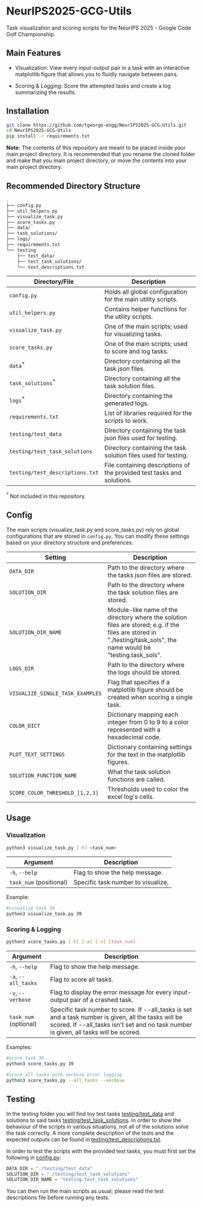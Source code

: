 # NeurIPS2025-GCG-Utils
Task visualization and scoring scripts for the NeurIPS 2025 - Google Code Golf Championship.

## Main Features
- Visualization: View every input-output pair in a task with an interactive matplotlib figure that allows you to fluidly navigate between pairs.

- Scoring & Logging: Score the attempted tasks and create a log summarizing the results.

## Installation
```bash
git clone https://github.com/tgeorge-engg/NeurIPS2025-GCG-Utils.git
cd NeurIPS2025-GCG-Utils
pip install -r requirements.txt
```
**Note:** The contents of this repository are meant to be placed inside your main project directory. It is recommended that you rename the cloned folder and make that you main project directory, or move the contents into your main project directory.

## Recommended Directory Structure
```bash
.
├── config.py
├── util_helpers.py
├── visualize_task.py
├── score_tasks.py
├── data/
├── task_solutions/
├── logs/
├── requirements.txt
└── testing
    ├── test_data/
    ├── test_task_solutions/
    └── test_descriptions.txt
```

| Directory/File                | Description |
|-------------------------------|-------------|
| `config.py`                     | Holds all global configuration for the main utility scripts. |
| `util_helpers.py`               | Contains helper functions for the utility scripts. |
| `visualize_task.py`             | One of the main scripts; used for visualizing tasks. |
| `score_tasks.py`                | One of the main scripts; used to score and log tasks. |
| `data`<sup>*</sup>              | Directory containing all the task json files. |
| `task_solutions`<sup>*</sup>    | Directory containing all the task solution files. |
| `logs`<sup>*</sup>              | Directory containing the generated logs. |
| `requirements.txt`              | List of libraries required for the scripts to work. |
| `testing/test_data`             | Directory containing the task json files used for testing. |
| `testing/test_task_solutions`   | Directory containing the task solution files used for testing. |
| `testing/test_descriptions.txt` | File containing descriptions of the provided test tasks and solutions. |

<sup>*</sup> Not included in this repository.

## Config
The main scripts (visualize_task.py and score_tasks.py) rely on global configurations that are stored in `config.py`.
You can modify these settings based on your directory structure and preferences.

| Setting                        | Description |
|--------------------------------|-------------|
| `DATA_DIR`                       | Path to the directory where the tasks json files are stored. |
| `SOLUTION_DIR`                   | Path to the directory where the task solution files are stored. |
| `SOLUTION_DIR_NAME`              | Module-like name of the directory where the solution files are stored; e.g. if the files are stored in "./testing/task_sols", the name would be "testing.task_sols".|
| `LOGS_DIR`                       | Path to the directory where the logs should be stored. |
| `VISUALIZE_SINGLE_TASK_EXAMPLES` | Flag that specifies if a matplotlib figure should be created when scoring a single task. |
| `COLOR_DICT`                     | Dictionary mapping each integer from 0 to 9 to a color represented with a hexadecimal code. |
| `PLOT_TEXT_SETTINGS`             | Dictionary containing settings for the text in the matplotlib figures. |
| `SOLUTION_FUNCTION_NAME`         | What the task solution functions are called. |
| `SCORE_COLOR_THRESHOLD_[1,2,3]`  | Thresholds used to color the excel log's cells. |

## Usage
### Visualization
```bash
python3 visualize_task.py [-h] <task_num>
```

| Argument                | Description |
|-------------------------|-------------|
| `-h`, `--help`          | Flag to show the help message. |
| `task_num` (positional) | Specific task number to visualize. |

Example:
```bash
#visualize task 39
python3 visualize_task.py 39
```
### Scoring & Logging
```bash
python3 score_tasks.py [-h] [-a] [-v] [task_num]
```
| Argument              | Description |
|-----------------------|-------------|
| `-h`, `--help`        | Flag to show the help message. |
| `-a`, `--all_tasks`   | Flag to score all tasks. |
| `-v`, `--verbose`     | Flag to display the error message for every input-output pair of a crashed task. |
| `task_num` (optional) | Specific task number to score. If --all_tasks is set and a task number is given, all the tasks will be scored. If --all_tasks isn't set and no task number is given, all tasks will be scored.|

Examples:
```bash
#score task 39
python3 score_tasks.py 39

#score all tasks with verbose error logging
python3 score_tasks.py --all_tasks --verbose
```

## Testing
In the testing folder you will find toy test tasks [testing/test_data](testing/test_data) and solutions to said tasks [testing/test_task_solutions](testing/test_task_solutions). In order to show the behaviour of the scripts in various situations, not all of the solutions solve the task correctly. A more complete description of the tests and the expected outputs can be found in [testing/test_descriptions.txt](testing/test_descriptions.txt).

In order to test the scripts with the provided test tasks, you must first set the following in [config.py](config.py):

```python
DATA_DIR = "./testing/test_data"
SOLUTION_DIR = "./testing/test_task_solutions"
SOLUTION_DIR_NAME = "testing.test_task_solutions"
```

You can then run the main scripts as usual; please read the test descriptions file before running any tests.
